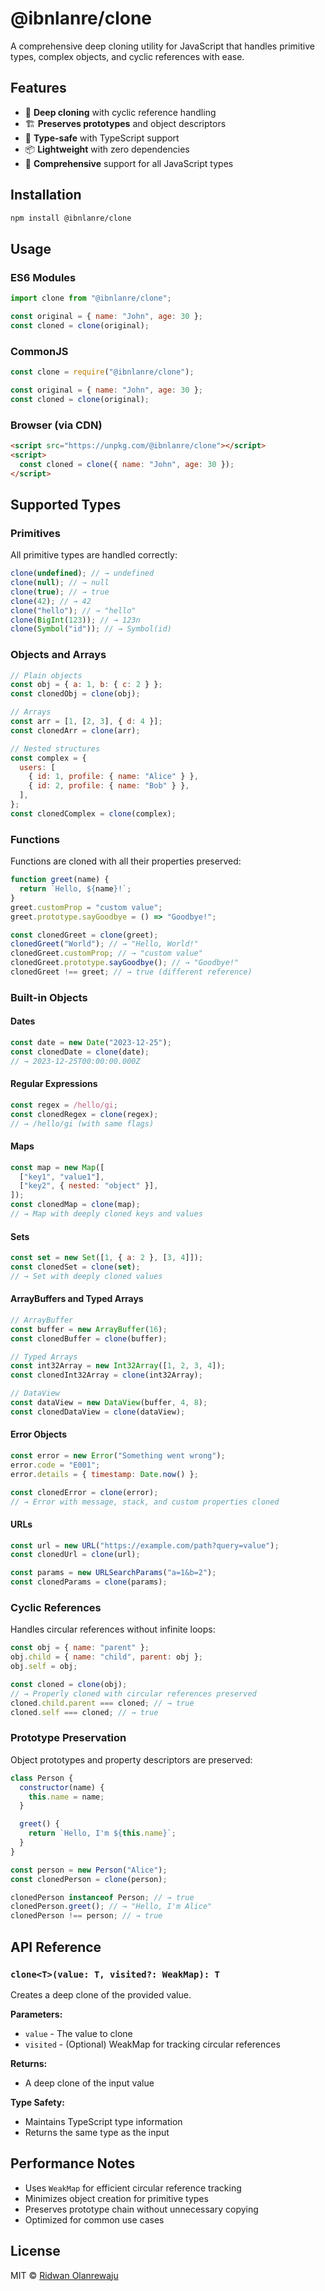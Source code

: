 # @ibnlanre/clone

A comprehensive deep cloning utility for JavaScript that handles primitive types, complex objects, and cyclic references with ease.

## Features

- 🔄 **Deep cloning** with cyclic reference handling
- 🏗️ **Preserves prototypes** and object descriptors
- 🎯 **Type-safe** with TypeScript support
- 📦 **Lightweight** with zero dependencies
- 🚀 **Comprehensive** support for all JavaScript types

## Installation

```bash
npm install @ibnlanre/clone
```

## Usage

### ES6 Modules

```javascript
import clone from "@ibnlanre/clone";

const original = { name: "John", age: 30 };
const cloned = clone(original);
```

### CommonJS

```javascript
const clone = require("@ibnlanre/clone");

const original = { name: "John", age: 30 };
const cloned = clone(original);
```

### Browser (via CDN)

```html
<script src="https://unpkg.com/@ibnlanre/clone"></script>
<script>
  const cloned = clone({ name: "John", age: 30 });
</script>
```

## Supported Types

### Primitives

All primitive types are handled correctly:

```javascript
clone(undefined); // → undefined
clone(null); // → null
clone(true); // → true
clone(42); // → 42
clone("hello"); // → "hello"
clone(BigInt(123)); // → 123n
clone(Symbol("id")); // → Symbol(id)
```

### Objects and Arrays

```javascript
// Plain objects
const obj = { a: 1, b: { c: 2 } };
const clonedObj = clone(obj);

// Arrays
const arr = [1, [2, 3], { d: 4 }];
const clonedArr = clone(arr);

// Nested structures
const complex = {
  users: [
    { id: 1, profile: { name: "Alice" } },
    { id: 2, profile: { name: "Bob" } },
  ],
};
const clonedComplex = clone(complex);
```

### Functions

Functions are cloned with all their properties preserved:

```javascript
function greet(name) {
  return `Hello, ${name}!`;
}
greet.customProp = "custom value";
greet.prototype.sayGoodbye = () => "Goodbye!";

const clonedGreet = clone(greet);
clonedGreet("World"); // → "Hello, World!"
clonedGreet.customProp; // → "custom value"
clonedGreet.prototype.sayGoodbye(); // → "Goodbye!"
clonedGreet !== greet; // → true (different reference)
```

### Built-in Objects

#### Dates

```javascript
const date = new Date("2023-12-25");
const clonedDate = clone(date);
// → 2023-12-25T00:00:00.000Z
```

#### Regular Expressions

```javascript
const regex = /hello/gi;
const clonedRegex = clone(regex);
// → /hello/gi (with same flags)
```

#### Maps

```javascript
const map = new Map([
  ["key1", "value1"],
  ["key2", { nested: "object" }],
]);
const clonedMap = clone(map);
// → Map with deeply cloned keys and values
```

#### Sets

```javascript
const set = new Set([1, { a: 2 }, [3, 4]]);
const clonedSet = clone(set);
// → Set with deeply cloned values
```

#### ArrayBuffers and Typed Arrays

```javascript
// ArrayBuffer
const buffer = new ArrayBuffer(16);
const clonedBuffer = clone(buffer);

// Typed Arrays
const int32Array = new Int32Array([1, 2, 3, 4]);
const clonedInt32Array = clone(int32Array);

// DataView
const dataView = new DataView(buffer, 4, 8);
const clonedDataView = clone(dataView);
```

#### Error Objects

```javascript
const error = new Error("Something went wrong");
error.code = "E001";
error.details = { timestamp: Date.now() };

const clonedError = clone(error);
// → Error with message, stack, and custom properties cloned
```

#### URLs

```javascript
const url = new URL("https://example.com/path?query=value");
const clonedUrl = clone(url);

const params = new URLSearchParams("a=1&b=2");
const clonedParams = clone(params);
```

### Cyclic References

Handles circular references without infinite loops:

```javascript
const obj = { name: "parent" };
obj.child = { name: "child", parent: obj };
obj.self = obj;

const cloned = clone(obj);
// → Properly cloned with circular references preserved
cloned.child.parent === cloned; // → true
cloned.self === cloned; // → true
```

### Prototype Preservation

Object prototypes and property descriptors are preserved:

```javascript
class Person {
  constructor(name) {
    this.name = name;
  }

  greet() {
    return `Hello, I'm ${this.name}`;
  }
}

const person = new Person("Alice");
const clonedPerson = clone(person);

clonedPerson instanceof Person; // → true
clonedPerson.greet(); // → "Hello, I'm Alice"
clonedPerson !== person; // → true
```

## API Reference

### `clone<T>(value: T, visited?: WeakMap): T`

Creates a deep clone of the provided value.

**Parameters:**

- `value` - The value to clone
- `visited` - (Optional) WeakMap for tracking circular references

**Returns:**

- A deep clone of the input value

**Type Safety:**

- Maintains TypeScript type information
- Returns the same type as the input

## Performance Notes

- Uses `WeakMap` for efficient circular reference tracking
- Minimizes object creation for primitive types
- Preserves prototype chain without unnecessary copying
- Optimized for common use cases

## License

MIT © [Ridwan Olanrewaju](https://github.com/ibnlanre)
